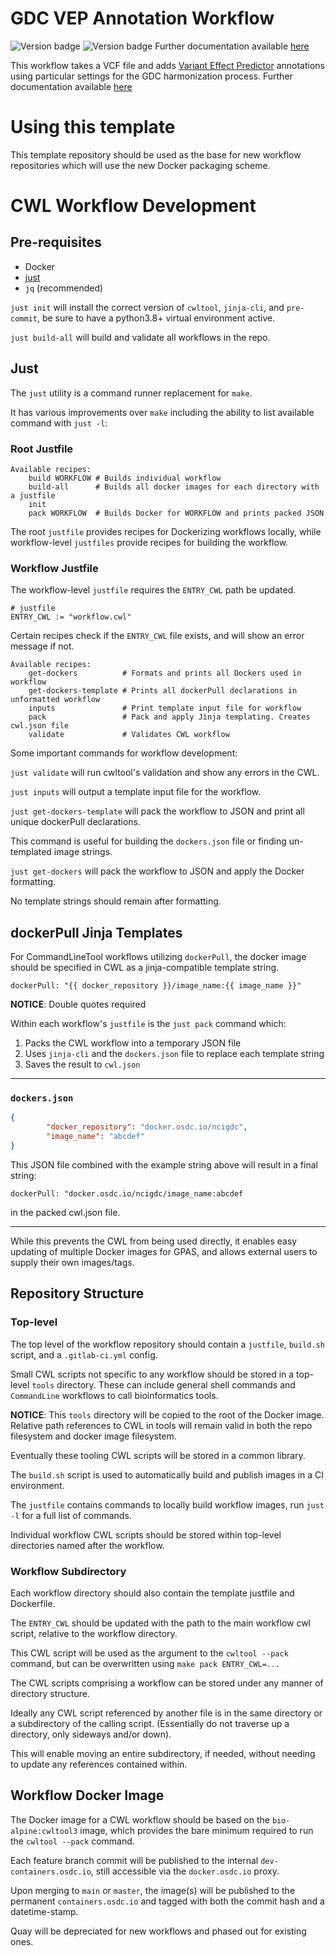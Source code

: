 # GDC VEP Annotation Workflow

![Version badge](https://img.shields.io/badge/VEP-v84-<COLOR>.svg)
![Version badge](https://img.shields.io/badge/VEP-v102-<COLOR>.svg)
Further documentation available [here](https://docs.google.com/document/d/17NFwGvn4vMEXZV9Qmg30BqAcKrdxBYCOB4pFdkkwIIo/edit#)
 
This workflow takes a VCF file and adds [Variant Effect Predictor](http://useast.ensembl.org/info/docs/tools/vep/index.html)
annotations using particular settings for the GDC harmonization process.
Further documentation available [here](https://docs.google.com/document/d/17NFwGvn4vMEXZV9Qmg30BqAcKrdxBYCOB4pFdkkwIIo/edit#)

# Using this template

This template repository should be used as the base for new workflow repositories which will use the new Docker packaging scheme.

# CWL Workflow Development

## Pre-requisites

- Docker
- [just](https://github.com/casey/just)
- `jq` (recommended)

`just init` will install the correct version of `cwltool`, `jinja-cli`, and `pre-commit`, be sure to have a python3.8+ virtual environment active.

`just build-all` will build and validate all workflows in the repo.

## Just

The `just` utility is a command runner replacement for `make`.

It has various improvements over `make` including the ability to list available command with `just -l`:

### Root Justfile

```
Available recipes:
    build WORKFLOW # Builds individual workflow
    build-all      # Builds all docker images for each directory with a justfile
    init
    pack WORKFLOW  # Builds Docker for WORKFLOW and prints packed JSON
```

The root `justfile` provides recipes for Dockerizing workflows locally, while workflow-level `justfiles` provide recipes for building the workflow.

### Workflow Justfile

The workflow-level `justfile` requires the `ENTRY_CWL` path be updated.

```
# justfile
ENTRY_CWL := "workflow.cwl"
```

Certain recipes check if the `ENTRY_CWL` file exists, and will show an error message if not.

```
Available recipes:
    get-dockers          # Formats and prints all Dockers used in workflow
    get-dockers-template # Prints all dockerPull declarations in unformatted workflow
    inputs               # Print template input file for workflow
    pack                 # Pack and apply Jinja templating. Creates cwl.json file
    validate             # Validates CWL workflow
```

Some important commands for workflow development:

`just validate` will run cwltool's validation and show any errors in the CWL.

`just inputs` will output a template input file for the workflow.

`just get-dockers-template` will pack the workflow to JSON and print all unique dockerPull declarations.

This command is useful for building the `dockers.json` file or finding un-templated image strings.

`just get-dockers` will pack the workflow to JSON and apply the Docker formatting.

No template strings should remain after formatting.

## dockerPull Jinja Templates

For CommandLineTool workflows utilizing `dockerPull`, the docker image should be specified in CWL as a jinja-compatible template string.

`dockerPull: "{{ docker_repository }}/image_name:{{ image_name }}"`

__NOTICE__: Double quotes required

Within each workflow's `justfile` is the `just pack` command which:

1. Packs the CWL workflow into a temporary JSON file
2. Uses `jinja-cli` and the `dockers.json` file to replace each template string
3. Saves the result to `cwl.json`

------

### `dockers.json`

```json
{
        "docker_repository": "docker.osdc.io/ncigdc",
        "image_name": "abcdef"
}
```

This JSON file combined with the example string above will result in a final string:

`dockerPull: "docker.osdc.io/ncigdc/image_name:abcdef`

in the packed cwl.json file.

------

While this prevents the CWL from being used directly, it enables easy updating of multiple Docker images for GPAS, and allows external users to supply their own images/tags.

## Repository Structure

### Top-level

The top level of the workflow repository should contain a `justfile`, `build.sh` script, and a `.gitlab-ci.yml` config.

Small CWL scripts not specific to any workflow should be stored in a top-level `tools` directory. These can include general shell commands and `CommandLine` workflows to call bioinformatics tools.

__NOTICE__: This `tools` directory will be copied to the root of the Docker image. Relative path references to CWL in tools will remain valid in both the repo filesystem and docker image filesystem.

Eventually these tooling CWL scripts will be stored in a common library.

The `build.sh` script is used to automatically build and publish images in a CI environment.

The `justfile` contains commands to locally build workflow images, run `just -l` for a full list of commands.

Individual workflow CWL scripts should be stored within top-level directories named after the workflow.

### Workflow Subdirectory

Each workflow directory should also contain the template justfile and Dockerfile.

The `ENTRY_CWL` should be updated with the path to the main workflow cwl script, relative to the workflow directory.

This CWL script will be used as the argument to the `cwltool --pack` command, but can be overwritten using `make pack ENTRY_CWL=...`

The CWL scripts comprising a workflow can be stored under any manner of directory structure.

Ideally any CWL script referenced by another file is in the same directory or a subdirectory of the calling script. (Essentially do not traverse up a directory, only sideways and/or down).

This will enable moving an entire subdirectory, if needed, without needing to update any references contained within.

## Workflow Docker Image

The Docker image for a CWL workflow should be based on the `bio-alpine:cwltool3` image, which provides the bare minimum required to run the `cwltool --pack` command.

Each feature branch commit will be published to the internal `dev-containers.osdc.io`, still accessible via the `docker.osdc.io` proxy.

Upon merging to `main` or `master`, the image(s) will be published to the permanent `containers.osdc.io` and tagged with both the commit hash and a datetime-stamp.

Quay will be depreciated for new workflows and phased out for existing ones.
